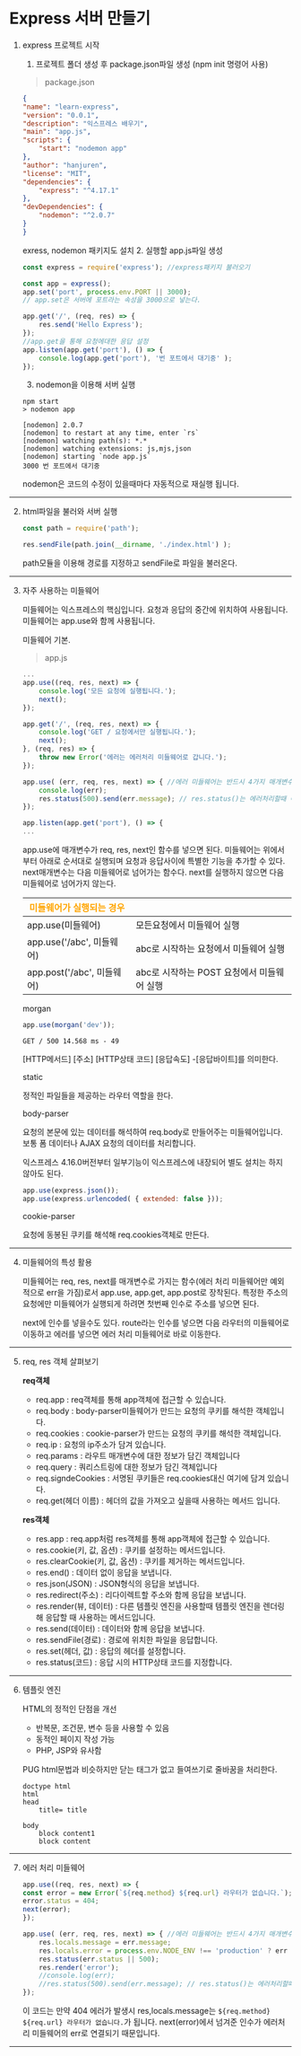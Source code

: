 # Express 서버 만들기

1. express 프로젝트 시작

    1. 프로젝트 폴더 생성 후 package.json파일 생성 (npm init 명령어 사용)
    > package.json
    ``` json
    {
    "name": "learn-express",
    "version": "0.0.1",
    "description": "익스프레스 배우기",
    "main": "app.js",
    "scripts": {
        "start": "nodemon app"
    },
    "author": "hanjuren",
    "license": "MIT",
    "dependencies": {
        "express": "^4.17.1"
    },
    "devDependencies": {
        "nodemon": "^2.0.7"
    }
    }
    ```
    exress, nodemon 패키지도 설치
    2. 실행할 app.js파일 생성
    ``` js
    const express = require('express'); //express패키지 불러오기

    const app = express();
    app.set('port', process.env.PORT || 3000); 
    // app.set은 서버에 포트라는 속성을 3000으로 넣는다.

    app.get('/', (req, res) => {
        res.send('Hello Express');
    });
    //app.get을 통해 요청에대한 응답 설정
    app.listen(app.get('port'), () => {
        console.log(app.get('port'), '번 포트에서 대기중' );
    });
    ```
    3. nodemon을 이용해 서버 실행
    ```
    npm start
    > nodemon app

    [nodemon] 2.0.7
    [nodemon] to restart at any time, enter `rs`
    [nodemon] watching path(s): *.*
    [nodemon] watching extensions: js,mjs,json
    [nodemon] starting `node app.js`
    3000 번 포트에서 대기중
    ```
    nodemon은 코드의 수정이 있을때마다 자동적으로 재실행 됩니다.
---
2. html파일을 불러와 서버 실행

    ```js
    const path = require('path');
    ```
    ```js
    res.sendFile(path.join(__dirname, './index.html') );
    ```
    path모듈을 이용해 경로를 지정하고 sendFile로 파일을 불러온다.
---
3. 자주 사용하는 미들웨어

    미들웨어는 익스프레스의 핵심입니다. 요청과 응답의 중간에 위치하여 사용됩니다.  
    미들웨어는 app.use와 함께 사용됩니다. 

    미들웨어 기본.
    > app.js
    ```js
    ...
    app.use((req, res, next) => {
        console.log('모든 요청에 실행됩니다.');
        next();
    });

    app.get('/', (req, res, next) => {
        console.log('GET / 요청에서만 실행됩니다.');
        next();
    }, (req, res) => {
        throw new Error('에러는 에러처리 미들웨어로 갑니다.');
    });

    app.use( (err, req, res, next) => { //에러 미들웨어는 반드시 4가지 매개변수를 입력해야한다.
        console.log(err);
        res.status(500).send(err.message); // res.status()는 에러처리할때 에러번호를 커스터마이징 할수있다.
    });

    app.listen(app.get('port'), () => {
    ...
    ```
    app.use에 매개변수가 req, res, next인 함수를 넣으면 된다. 미들웨어는 위에서부터 아래로 순서대로 실행되며 요청과 응답사이에 특별한 기능을 추가할 수 있다.  
    next매개변수는 다음 미들웨어로 넘어가는 함수다. next를 실행하지 않으면 다음 미들웨어로 넘어가지 않는다.

    | <span style="color:orange">미들웨어가 실행되는 경우</span> ||
    | --- | --- |
    | app.use(미들웨어) | 모든요청에서 미들웨어 실행 |
    | app.use('/abc', 미들웨어) | abc로 시작하는 요청에서 미들웨어 실행 |
    | app.post('/abc', 미들웨어) | abc로 시작하는 POST 요청에서 미들웨어 실행 |

    morgan
    ```js
    app.use(morgan('dev'));
    ```
    ```
    GET / 500 14.568 ms - 49
    ```
    [HTTP메서드] [주소] [HTTP상태 코드] [응답속도] -[응답바이트]를 의미한다.

    static

    정적인 파일들을 제공하는 라우터 역할을 한다.  

    body-parser

    요청의 본문에 있는 데이터를 해석하여 req.body로 만들어주는 미들웨어입니다.  
    보통 폼 데이터나 AJAX 요청의 데이터를 처리합니다.

    익스프레스 4.16.0버전부터 일부기능이 익스프레스에 내장되어 별도 설치는 하지 않아도 된다.

    ``` js
    app.use(express.json());
    app.use(express.urlencoded( { extended: false }));
    ```

    cookie-parser

    요청에 동봉된 쿠키를 해석해 req.cookies객체로 만든다.
---

4. 미들웨어의 특성 활용

    미들웨어는 req, res, next를 매개변수로 가지는 함수(에러 처리 미들웨어만 예외적으로 err을 가짐)로서 app.use, app.get, app.post로 장착된다. 특정한 주소의 요청에만 미들웨어가 실행되게 하려면 첫번째 인수로 주소를 넣으면 된다.

    next에 인수를 넣을수도 있다. route라는 인수를 넣으면 다음 라우터의 미들웨어로 이동하고 에러를 넣으면 에러 처리 미들웨어로 바로 이동한다.

---

5. req, res 객체 살펴보기

    **req객체**
    * req.app : req객체를 통해 app객체에 접근할 수 있습니다.
    * req.body : body-parser미들웨어가 만드는 요청의 쿠키를 해석한 객체입니다.
    * req.cookies : cookie-parser가 만드는 요청의 쿠키를 해석한 객체입니다.
    * req.ip : 요청의 ip주소가 담겨 있습니다.
    * req.params : 라우트 매개변수에 대한 정보가 담긴 객체입니다
    * req.query : 쿼리스트링에 대한 정보가 담긴 객체입니다
    * req.signdeCookies : 서명된 쿠키들은 req.cookies대신 여기에 담겨 있습니다.
    * req.get(헤더 이름) : 헤더의 값을 가져오고 싶을때 사용하는 메서드 입니다.

    **res객체**
    * res.app : req.app처럼 res객체를 통해 app객체에 접근할 수 있습니다.
    * res.cookie(키, 값, 옵션) : 쿠키를 설정하는 메서드입니다.
    * res.clearCookie(키, 값, 옵션) : 쿠키를 제거하는 메서드입니다.
    * res.end() : 데이터 없이 응답을 보냅니다.
    * res.json(JSON) : JSON형식의 응답을 보냅니다.
    * res.redirect(주소) : 리다이렉트할 주소와 함께 응답을 보냅니다.
    * res.render(뷰, 데이터) : 다른 템플릿 엔진을 사용할때 템플릿 엔진을 렌더링해 응답할 때 사용하는 메서드입니다.
    * res.send(데이터) : 데이터와 함께 응답을 보냅니다. 
    * res.sendFile(경로) : 경로에 위치한 파일을 응답합니다.
    * res.set(헤더, 값) : 응답의 헤더를 설정합니다.
    * res.status(코드) : 응답 시의 HTTP상태 코드를 지정합니다.

---

6. 템플릿 엔진

    HTML의 정적인 단점을 개선
    * 반복문, 조건문, 변수 등을 사용할 수 있음
    * 동적인 페이지 작성 가능
    * PHP, JSP와 유사함

    PUG
    html문법과 비슷하지만 닫는 태그가 없고 들여쓰기로 줄바꿈을 처리한다.
    ```
    doctype html
    html
    head
        title= title
        
    body
        block content1
        block content
    ```
---

7. 에러 처리 미들웨어

    ```js
    app.use((req, res, next) => {
    const error = new Error(`${req.method} ${req.url} 라우터가 없습니다.`);
    error.status = 404;
    next(error);
    });

    app.use( (err, req, res, next) => { //에러 미들웨어는 반드시 4가지 매개변수를 입력해야한다.
        res.locals.message = err.message;
        res.locals.error = process.env.NODE_ENV !== 'production' ? err : {};
        res.status(err.status || 500);
        res.render('error');
        //console.log(err);
        //res.status(500).send(err.message); // res.status()는 에러처리할때 에러번호를 커스터마이징 할수있다.
    });
    ```
    이 코드는 만약 404 에러가 발생시 res,locals.message는 `${req.method} ${req.url} 라우터가 없습니다.`가 됩니다. next(error)에서 넘겨준 인수가 에러처리 미들웨어의 err로 연결되기 때문입니다.
---





